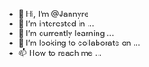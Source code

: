 - 👋 Hi, I’m @Jannyre
- 👀 I’m interested in ...
- 🌱 I’m currently learning ...
- 💞️ I’m looking to collaborate on ...
- 📫 How to reach me ...

<!---
Jannyre/Jannyre is a ✨ special ✨ repository because its `README.md` (this file) appears on your GitHub profile.
You can click the Preview link to take a look at your changes.
--->
